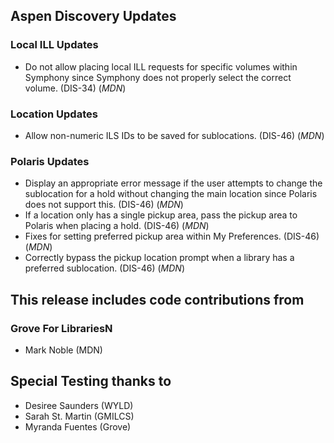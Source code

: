 ## Aspen Discovery Updates
### Local ILL Updates
- Do not allow placing local ILL requests for specific volumes within Symphony since Symphony does not properly select the correct volume. (DIS-34) (*MDN*)  

### Location Updates
- Allow non-numeric ILS IDs to be saved for sublocations. (DIS-46) (*MDN*)

### Polaris Updates
- Display an appropriate error message if the user attempts to change the sublocation for a hold without changing the main location since Polaris does not support this. (DIS-46) (*MDN*) 
- If a location only has a single pickup area, pass the pickup area to Polaris when placing a hold. (DIS-46) (*MDN*)
- Fixes for setting preferred pickup area within My Preferences. (DIS-46) (*MDN*)
- Correctly bypass the pickup location prompt when a library has a preferred sublocation. (DIS-46) (*MDN*)

## This release includes code contributions from
### Grove For LibrariesN
- Mark Noble (MDN)

## Special Testing thanks to
- Desiree Saunders (WYLD)
- Sarah St. Martin (GMILCS)
- Myranda Fuentes (Grove)

